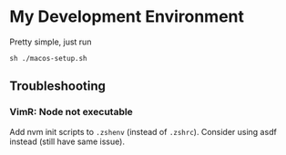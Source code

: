 # My Development Environment

Pretty simple, just run

```
sh ./macos-setup.sh
```

## Troubleshooting

### VimR: Node not executable
Add nvm init scripts to `.zshenv` (instead of `.zshrc`). Consider using asdf instead (still have same issue).
